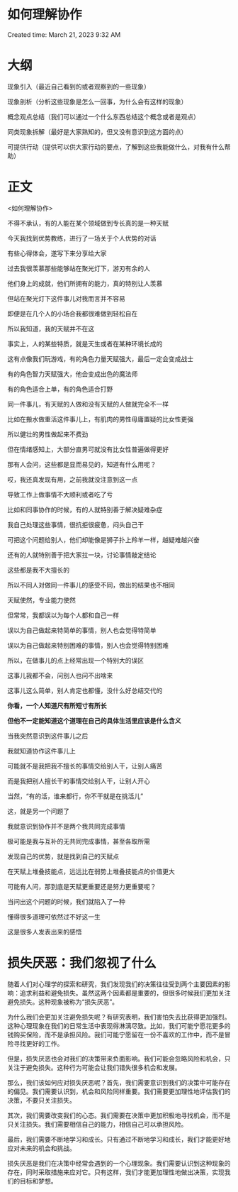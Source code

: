 # 如何理解协作

Created time: March 21, 2023 9:32 AM

# 大纲

现象引入（最近自己看到的或者观察到的一些现象）

现象剖析（分析这些现象是怎么一回事，为什么会有这样的现象）

概念观点总结（我们可以通过一个什么东西总结这个概念或者是观点）

同类现象拆解（最好是大家熟知的，但又没有意识到这方面的点）

可提供行动（提供可以供大家行动的要点，了解到这些我能做什么，对我有什么帮助）

# 正文

<如何理解协作>

不得不承认，有的人能在某个领域做到专长真的是一种天赋

今天我找到优势教练，进行了一场关于个人优势的对话

有些心得体会，遂写下来分享给大家

过去我很羡慕那些能够站在聚光灯下，游刃有余的人

他们身上的成就，他们所拥有的能力，真的特别让人羡慕

但站在聚光灯下这件事儿对我而言并不容易

即便是在几个人的小场合我都很难做到轻松自在

所以我知道，我的天赋并不在这

事实上，人的某些特质，就是天生或者在某种环境长成的

这有点像我们玩游戏，有的角色力量天赋强大，最后一定会变成战士

有的角色智力天赋强大，他会变成出色的魔法师

有的角色适合上单，有的角色适合打野

同一件事儿，有天赋的人做和没有天赋的人做就完全不一样

比如在搬水做重活这件事儿上，有肌肉的男性毋庸置疑的比女性更强

所以健壮的男性做起来不费劲

但在情绪感知上，大部分直男可就没有比女性普遍做得更好

那有人会问，这些都是显而易见的，知道有什么用呢？

哎，我还真发现有用，之前我就没注意到这一点

导致工作上做事情不大顺利或者吃了亏

比如和同事协作的时候，有的人就特别善于解决疑难杂症

我自己处理这些事情，很抗拒很疲惫，闷头自己干

可把这个问题给别人，他们却能像是狮子扑上羚羊一样，越疑难越兴奋

还有的人就特别善于把大家拉一块，讨论事情敲定结论

这些都是我不大擅长的

所以不同人对做同一件事儿的感受不同，做出的结果也不相同

天赋使然，专业能力使然

但常常，我都误以为每个人都和自己一样

误以为自己做起来特简单的事情，别人也会觉得特简单

误以为自己做起来特别困难的事情，别人也会觉得特别困难

所以，在做事儿的点上经常出现一个特别大的误区

这事儿我都不会，问别人也问不出啥来

这事儿这么简单，别人肯定也都懂，没什么好总结交代的

**你看，一个人知道尺有所短寸有所长**

**但他不一定能知道这个道理在自己的具体生活里应该是什么含义**

当我突然意识到这件事儿之后

我就知道协作这件事儿上

可能就不是我把我不擅长的事情交给别人干，让别人痛苦

而是我把别人擅长干的事情交给别人干，让别人开心

当然，“有的活，谁来都行，你不干就是在挑活儿”

这，就是另一个问题了

我就意识到协作并不是两个我共同完成事情

极可能是我与互补的无共同完成事情，甚至各取所需

发现自己的优势，就是找到自己的天赋点

在天赋上堆叠技能点，远远比在弱势上堆叠技能点的价值更大

可能有人问，那到底是天赋更重要还是努力更重要呢？

当问出这个问题的时候，我们就陷入了一种

懂得很多道理可依然过不好这一生

这是很多人发表出来的感悟

# 损失厌恶：我们忽视了什么

随着人们对心理学的探索和研究，我们发现我们的决策往往受到两个主要因素的影响：追求利益和避免损失。虽然这两个因素都是重要的，但很多时候我们更加关注避免损失。这种现象被称为“损失厌恶”。

为什么我们会更加关注避免损失呢？有研究表明，我们害怕失去比获得更加强烈。这种心理现象在我们的日常生活中表现得淋漓尽致。比如，我们可能宁愿花更多的钱购买保险，而不是承担风险。我们可能宁愿留在一份不喜欢的工作中，而不是冒险寻找更好的工作。

但是，损失厌恶也会对我们的决策带来负面影响。我们可能会忽略风险和机会，只关注于避免损失。这种行为可能会让我们错失很多机会和发展。

那么，我们该如何应对损失厌恶呢？首先，我们需要意识到我们的决策中可能存在的偏见。我们需要认识到，机会和风险同样重要。我们需要更加理性地评估我们的决策，不要只关注损失。

其次，我们需要改变我们的心态。我们需要在决策中更加积极地寻找机会，而不是只关注损失。我们需要相信自己的能力，相信自己可以承担风险。

最后，我们需要不断地学习和成长。只有通过不断地学习和成长，我们才能更好地应对未来的机会和挑战。

损失厌恶是我们在决策中经常会遇到的一个心理现象。我们需要认识到这种现象的存在，同时采取措施来应对它。只有这样，我们才能更加理性地做出决策，实现我们的目标和梦想。